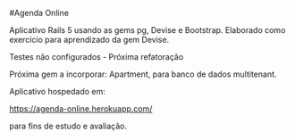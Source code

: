 #Agenda Online

Aplicativo Rails 5 usando as gems pg, Devise e Bootstrap.
Elaborado como exercício para aprendizado da gem Devise.

Testes não configurados - Próxima refatoração

Próxima gem a incorporar: Apartment, para banco de dados multitenant.

Aplicativo hospedado em:

https://agenda-online.herokuapp.com/

para fins de estudo e avaliação.

